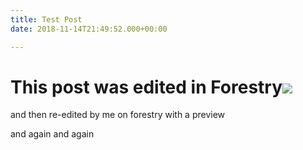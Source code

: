 ```yaml
---
title: Test Post
date: 2018-11-14T21:49:52.000+00:00

---
```

# This post was edited in Forestry![](/uploads/salty_egg.jpg)

and then re-edited by me on forestry with a preview

and again and again